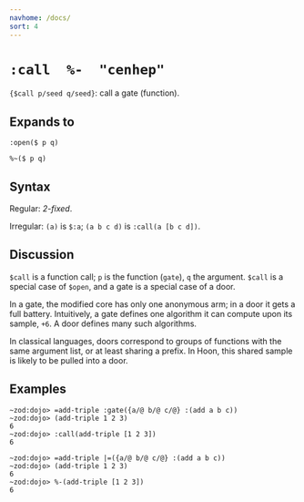 ```yaml
---
navhome: /docs/
sort: 4
---
```


# `:call  %-  "cenhep"`

`{$call p/seed q/seed}`: call a gate (function).

## Expands to

```
:open($ p q)
```

```
%~($ p q)
```

## Syntax

Regular: *2-fixed*.

Irregular: `(a)` is `$:a`; `(a b c d)` is `:call(a [b c d])`.

## Discussion

`$call` is a function call; `p` is the function (`gate`), `q` the
argument.  `$call` is a special case of `$open`, and a gate is a
special case of a door.

In a gate, the modified core has only one anonymous arm; in a
door it gets a full battery.  Intuitively, a gate defines one
algorithm it can compute upon its sample, `+6`. A door defines
many such algorithms.

In classical languages, doors correspond to groups of functions 
with the same argument list, or at least sharing a prefix.  In
Hoon, this shared sample is likely to be pulled into a door.

## Examples

```
~zod:dojo> =add-triple :gate({a/@ b/@ c/@} :(add a b c))
~zod:dojo> (add-triple 1 2 3)
6
~zod:dojo> :call(add-triple [1 2 3])
6
```

```
~zod:dojo> =add-triple |=({a/@ b/@ c/@} :(add a b c))
~zod:dojo> (add-triple 1 2 3)
6
~zod:dojo> %-(add-triple [1 2 3])
6
```

